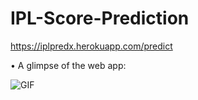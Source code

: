 # IPL-Score-Prediction

https://iplpredx.herokuapp.com/predict

• A glimpse of the web app:

 ![GIF](readme_resources/ihttps://iplpredx.herokuapp.com/predict.gif)
 
